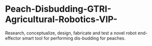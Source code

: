 # Peach-Disbudding-GTRI-Agricultural-Robotics-VIP-
Research, conceptualize, design, fabricate and test a novel robot end-effector smart tool for performing dis-budding for peaches.
